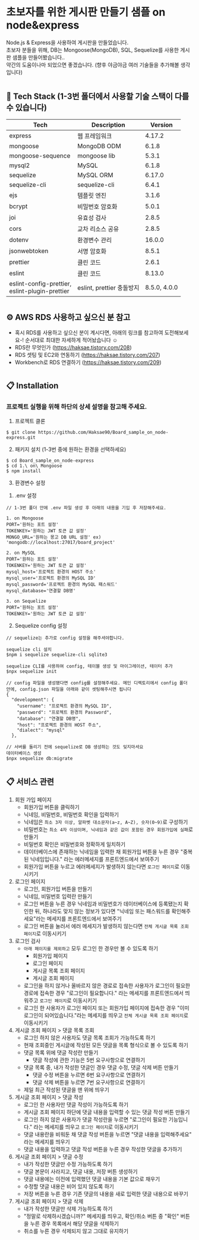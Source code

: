 # 초보자를 위한 게시판 만들기 샘플 on node&express

Node.js & Express을 사용하여 게시판을 만들었습니다.<br>
초보자 분들을 위해, DB는 Mongoose(MongoDB), SQL, Sequelize를 사용한 게시판 샘플을 만들어봤습니다..<br>
약간의 도움이나마 되었으면 좋겠습니다. (향후 야금야금 여러 기술들을 추가해볼 생각입니다)

#

## 🔨 Tech Stack (1-3번 폴더에서 사용할 기술 스택이 다를 수 있습니다)
| Tech | Description | Version |
|--|--|--|
|express |웹 프레임워크 |4.17.2 |
|mongoose|MongoDB ODM |6.1.8 |
|mongoose-sequence|mongoose lib |5.3.1 |
|mysql2|MySQL |6.1.8 |
|sequelize|MySQL ORM |6.17.0 |
|sequelize-cli|sequelize-cli |6.4.1 |
|ejs |템플릿 엔진 |3.1.6 | 
|bcrypt |비밀번호 암호화 |5.0.1 |
|joi |유효성 검사 |2.8.5 |
|cors |교차 리소스 공유 |2.8.5 |
|dotenv |환경변수 관리 |16.0.0 |
|jsonwebtoken |서명 암호화 |8.5.1 |
|prettier |클린 코드 |2.6.1 |
|eslint |클린 코드 |8.13.0  |
|eslint-config-prettier,<br> eslint-plugin-prettier |eslint, prettier 충돌방지 |8.5.0, 4.0.0 |

#

## ⚙️ AWS RDS 사용하고 싶으신 분 참고
- 혹시 RDS를 사용하고 싶으신 분이 계시다면, 아래의 링크를 참고하여 도전해보세요-! 순서대로 최대한 자세하게 적어놨습니다 ☺️
- RDS란 무엇인가 (https://haksae.tistory.com/208)
- RDS 셋팅 및 EC2와 연동하기 (https://haksae.tistory.com/207)
- Workbench로 RDS 연결하기 (https://haksae.tistory.com/209)

#

## 📋 Installation
### 프로젝트 실행을 위해 하단의 상세 설명을 참고해 주세요.

1. 프로젝트 클론

```console
$ git clone https://github.com/Haksae90/Board_sample_on_node-express.git
```

2. 패키지 설치 (1-3번 중에 원하는 환경을 선택하세요)

```console
$ cd Board_sample_on_node-express
$ cd 1.\ on\ Mongoose
$ npm install
```


3. 환경변수 설정

1) .env 설정

```text
// 1-3번 폴더 안에 .env 파일 생성 후 아래의 내용을 기입 후 저장해주세요.

1. on Mongoose
PORT='원하는 포트 설정'
TOKENKEY='원하는 JWT 토큰 값 설정'
MONGO_URL='원하는 몽고 DB URL 설정' ex) 'mongodb://localhost:27017/board_project'

2. on MySQL
PORT='원하는 포트 설정'
TOKENKEY='원하는 JWT 토큰 값 설정'
mysql_host='프로젝트 환경의 HOST 주소'
mysql_user='프로젝트 환경의 MySQL ID'
mysql_password='프로젝트 환경의 MySQL 패스워드'
mysql_database='연결할 DB명'

3. on Sequelize
PORT='원하는 포트 설정'
TOKENKEY='원하는 JWT 토큰 값 설정'

```

2) Sequelize config 설정

```text
// sequelize는 추가로 config 설정을 해주셔야합니다.

sequelize cli 설치
$npm i sequelize sequelize-cli sqlite3

sequelize CLI를 사용하여 config, 테이블 생성 및 마이그레이션, 테이터 추가
$npx sequelize init

// config 파일을 생성됐다면 config를 설정해주세요. 메인 디렉토리에서 config 폴더 안에, config.json 파일을 아래와 같이 셋팅해주시면 됩니다
{
  "development": {
    "username": "프로젝트 환경의 MySQL ID",
    "password": "프로젝트 환경의 Password",
    "database": "연결할 DB명",
    "host": "프로젝트 환경의 HOST 주소",
    "dialect": "mysql"
  },

// 서버를 돌리기 전에 sequelize로 DB 생성하는 것도 잊지마셔요
데이터베이스 생성
$npx sequelize db:migrate

```

#

## 📋 서비스 관련

1. 회원 가입 페이지
    - 회원가입 버튼을 클릭하기
    - 닉네임, 비밀번호, 비밀번호 확인을 입력하기
    - 닉네임은 `최소 3자 이상, 알파벳 대소문자(a~z, A~Z), 숫자(0~9)`로 구성하기
    - 비밀번호는 `최소 4자 이상이며, 닉네임과 같은 값이 포함된 경우 회원가입에 실패`로 만들기
    - 비밀번호 확인은 비밀번호와 정확하게 일치하기
    - 데이터베이스에 존재하는 닉네임을 입력한 채 회원가입 버튼을 누른 경우 "중복된 닉네임입니다." 라는 에러메세지를 프론트엔드에서 보여주기
    - 회원가입 버튼을 누르고 에러메세지가 발생하지 않는다면 `로그인 페이지`로 이동시키기
2. 로그인 페이지
    - 로그인, 회원가입 버튼을 만들기
    - 닉네임, 비밀번호 입력란 만들기
    - 로그인 버튼을 누른 경우 닉네임과 비밀번호가 데이터베이스에 등록됐는지 확인한 뒤, 하나라도 맞지 않는 정보가 있다면 "닉네임 또는 패스워드를 확인해주세요"라는 메세지를 프론트엔드에서 보여주기
    - 로그인 버튼을 눌러서 에러 메세지가 발생하지 않는다면 `전체 게시글 목록 조회 페이지`로 이동시키기
3. 로그인 검사
    - `아래 페이지를 제외하고` 모두 로그인 한 경우만 볼 수 있도록 하기
        - 회원가입 페이지
        - 로그인 페이지
        - 게시글 목록 조회 페이지
        - 게시글 조회 페이지
    - 로그인을 하지 않거나 올바르지 않은 경로로 접속한 사용자가 로그인이 필요한 경로에 접속한 경우 "로그인이 필요합니다." 라는 메세지를 프론트엔드에서 띄워주고 `로그인 페이지`로 이동시키기
    - 로그인 한 사용자가 로그인 페이지 또는 회원가입 페이지에 접속한 경우 "이미 로그인이 되어있습니다."라는 메세지를 띄우고 `전체 게시글 목록 조회 페이지`로 이동시키기
4. 게시글 조회 페이지 > 댓글 목록 조회
    - 로그인 하지 않은 사용자도 댓글 목록 조회가 가능하도록 하기
    - 현재 조회중인 게시글에 작성된 모든 댓글을 목록 형식으로 볼 수 있도록 하기
    - 댓글 목록 위에 댓글 작성란 만들기
        - 댓글 작성에 관한 기능은 5번 요구사항으로 연결하기
    - 댓글 목록 중, 내가 작성한 댓글인 경우 댓글 수정, 댓글 삭제 버튼 만들기
        - 댓글 수정 버튼을 누르면 6번 요구사항으로 연결하기
        - 댓글 삭제 버튼을 누르면 7번 요구사항으로 연결하기
    - 제일 최근 작성된 댓글을 맨 위에 띄우기
5. 게시글 조회 페이지 > 댓글 작성
    - 로그인 한 사용자만 댓글 작성이 가능하도록 하기
    - 게시글 조회 페이지 하단에 댓글 내용을 입력할 수 있는 댓글 작성 버튼 만들기
    - 로그인 하지 않은 사용자가 댓글 작성란을 누르면 "로그인이 필요한 기능입니다." 라는 메세지를 띄우고 `로그인 페이지`로 이동시키기
    - 댓글 내용란을 비워둔 채 댓글 작성 버튼을 누르면 "댓글 내용을 입력해주세요" 라는 메세지를 띄우기
    - 댓글 내용을 입력하고 댓글 작성 버튼을 누른 경우 작성한 댓글을 추가하기
6. 게시글 조회 페이지 > 댓글 수정
    - 내가 작성한 댓글만 수정 가능하도록 하기
    - 댓글 본문이 사라지고, 댓글 내용, 저장 버튼 생성하기
    - 댓글 내용에는 이전에 입력했던 댓글 내용을 기본 값으로 채우기
    - 수정할 댓글 내용은 비어 있지 않도록 하기
    - 저장 버튼을 누른 경우 기존 댓글의 내용을 새로 입력한 댓글 내용으로 바꾸기
7. 게시글 조회 페이지 > 댓글 삭제
    - 내가 작성한 댓글만 삭제 가능하도록 하기
    - "정말로 삭제하시겠습니까?" 메세지를 띄우고, 확인/취소 버튼 중 "확인" 버튼을 누른 경우 목록에서 해당 댓글을 삭제하기
    - 취소를 누른 경우 삭제되지 않고 그대로 유지하기
